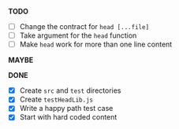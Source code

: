 **TODO**
- [ ] Change the contract for `head [...file]`
- [ ] Take argument for the `head` function
- [ ] Make `head` work for more than one line content
 
**MAYBE**

**DONE**
- [x] Create `src` and `test` directories
- [x] Create `testHeadLib.js`
- [x] Write a happy path test case
- [x] Start with hard coded content